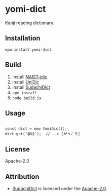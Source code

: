 # yomi-dict
Kanji reading dictionary.

## Installation
```
npm install yomi-dict
```

## Build
1. install [NAIST-jdic](https://ja.osdn.net/projects/naist-jdic/downloads/53500/mecab-naist-jdic-0.6.3b-20111013.tar.gz/)
2. install [UniDic](https://unidic.ninjal.ac.jp/)
3. install [SudachiDict](https://github.com/WorksApplications/SudachiDict)
4. ```npm install```
5. ```node build.js```

## Usage
```const fs = require('yomi-dict');

const dict = new YomiDict();
dict.get('学校');  // --> [がっこう]
```

## License
Apache-2.0

## Attribution
- [SudachiDict](https://github.com/WorksApplications/SudachiDict) is licensed under the [Apache-2.0](http://www.apache.org/licenses/LICENSE-2.0).

